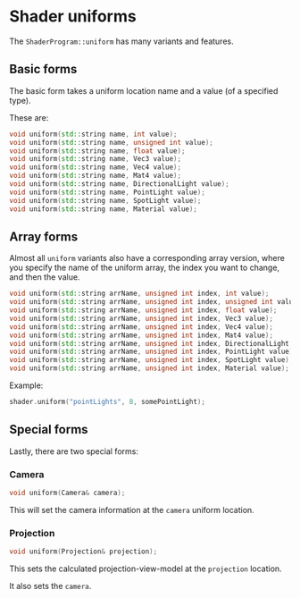 # Shader uniforms

The ``ShaderProgram::uniform`` has many variants and features.

## Basic forms

The basic form takes a uniform location name and a value (of a specified type).

These are:

````c++
void uniform(std::string name, int value);
void uniform(std::string name, unsigned int value);
void uniform(std::string name, float value);
void uniform(std::string name, Vec3 value);
void uniform(std::string name, Vec4 value);
void uniform(std::string name, Mat4 value);
void uniform(std::string name, DirectionalLight value);
void uniform(std::string name, PointLight value);
void uniform(std::string name, SpotLight value);
void uniform(std::string name, Material value);
````

## Array forms
Almost all ``uniform`` variants also have a corresponding array version, where you specify the name of the uniform array, the index
you want to change, and then the value.

````c++
void uniform(std::string arrName, unsigned int index, int value);
void uniform(std::string arrName, unsigned int index, unsigned int value);
void uniform(std::string arrName, unsigned int index, float value);
void uniform(std::string arrName, unsigned int index, Vec3 value);
void uniform(std::string arrName, unsigned int index, Vec4 value);
void uniform(std::string arrName, unsigned int index, Mat4 value);
void uniform(std::string arrName, unsigned int index, DirectionalLight value);
void uniform(std::string arrName, unsigned int index, PointLight value);
void uniform(std::string arrName, unsigned int index, SpotLight value);
void uniform(std::string arrName, unsigned int index, Material value);
````

Example:
````c++
shader.uniform("pointLights", 8, somePointLight);
````

## Special forms
Lastly, there are two special forms:

### Camera
````c++
void uniform(Camera& camera);
````
This will set the camera information at the ``camera`` uniform location.

### Projection
````c++
void uniform(Projection& projection);
````
This sets the calculated projection-view-model at the ``projection`` location.

It also sets the ``camera``.
